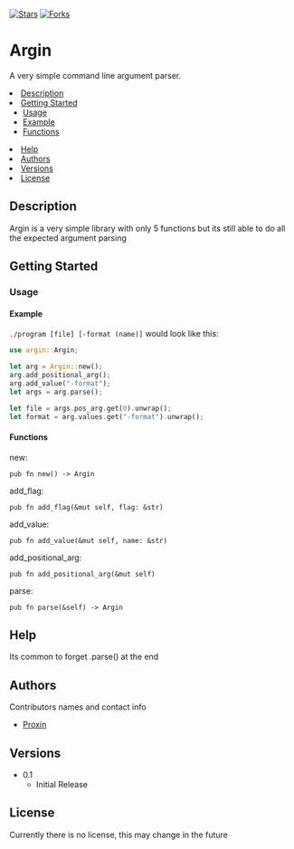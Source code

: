 [![Stars](https://img.shields.io/github/stars/proxin187/argin.svg?style=for-the-badge)](https://github.com/proxin187/argin/stargazers)
[![Forks](https://img.shields.io/github/forks/proxin187/argin.svg?style=for-the-badge)](https://github.com/proxin187/argin/forks)

# Argin

A very simple command line argument parser.

<li>
    <a href="#Description">Description</a>
</li>
<li>
    <a href="#getting-started">Getting Started</a>
    <ul>
    <li><a href="#Usage">Usage</a></li>
    <li><a href="#Example">Example</a></li>
    <li><a href="#Functions">Functions</a></li>
    </ul>
</li>
<li><a href="#Help">Help</a></li>
<li><a href="#Authors">Authors</a></li>
<li><a href="#Versions">Versions</a></li>
<li><a href="#License">License</a></li>

## Description

Argin is a very simple library with only 5 functions but its still able to do all the expected argument parsing

## Getting Started

### Usage


#### Example
`./program [file] [-format (name)]`
would look like this:
```rust
use argin::Argin;

let arg = Argin::new();
arg.add_positional_arg();
arg.add_value("-format");
let args = arg.parse();

let file = args.pos_arg.get(0).unwrap();
let format = arg.values.get("-format").unwrap();
```

#### Functions

new:
```
pub fn new() -> Argin
```
add_flag:
```
pub fn add_flag(&mut self, flag: &str)
```
add_value:
```
pub fn add_value(&mut self, name: &str)
```
add_positional_arg:
```
pub fn add_positional_arg(&mut self)
```
parse:
```
pub fn parse(&self) -> Argin
```

## Help

Its common to forget .parse() at the end

## Authors

Contributors names and contact info

* [Proxin](https://github.com/proxin187)

## Versions

* 0.1
    * Initial Release

## License

Currently there is no license, this may change in the future


